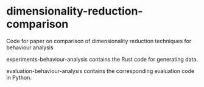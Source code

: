 # dimensionality-reduction-comparison
Code for paper on comparison of dimensionality reduction techniques for behaviour analysis

experiments-behaviour-analysis contains the Rust code for generating data.

evaluation-behaviour-analysis contains the corresponding evaluation code in Python.
